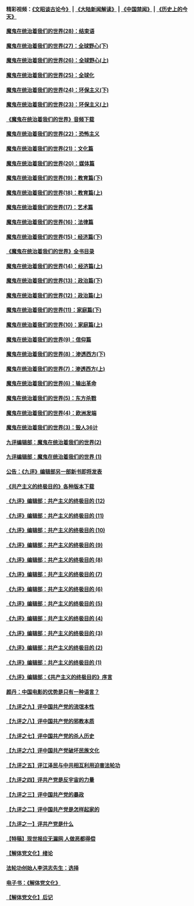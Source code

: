 #### 精彩视频：[《文昭谈古论今》](https://github.com/gfw-breaker/wenzhao/blob/master/README.md?t=01210931) | [《大陆新闻解读》](https://github.com/gfw-breaker/ntdtv-comedy/blob/master/README.md?t=01210931) | [《中国禁闻》](https://github.com/gfw-breaker/ntdtv-news/blob/master/README.md?t=01210931) | [《历史上的今天》](https://github.com/gfw-breaker/today-in-history/blob/master/README.md?t=01210931) 

#### [魔鬼在统治着我们的世界(28)：结束语](../pages/nsc422/n10936246.md?t=01210931) 

#### [魔鬼在统治着我们的世界(27)：全球野心(下)](../pages/nsc422/n10928319.md?t=01210931) 

#### [魔鬼在统治着我们的世界(26)：全球野心(上)](../pages/nsc422/n10900318.md?t=01210931) 

#### [魔鬼在统治着我们的世界(25)：全球化](../pages/nsc422/n10788205.md?t=01210931) 

#### [魔鬼在统治着我们的世界(24)：环保主义(下)](../pages/nsc422/n10695307.md?t=01210931) 

#### [魔鬼在统治着我们的世界(23)：环保主义(上)](../pages/nsc422/n10688613.md?t=01210931) 

#### [《魔鬼在统治着我们的世界》音频下载](../pages/nsc422/n10635553.md?t=01210931) 

#### [魔鬼在统治着我们的世界(22)：恐怖主义](../pages/nsc422/n10614727.md?t=01210931) 

#### [魔鬼在统治着我们的世界(21)：文化篇](../pages/nsc422/n10597706.md?t=01210931) 

#### [魔鬼在统治着我们的世界(20)：媒体篇](../pages/nsc422/n10586579.md?t=01210931) 

#### [魔鬼在统治着我们的世界(19)：教育篇(下)](../pages/nsc422/n10564808.md?t=01210931) 

#### [魔鬼在统治着我们的世界(18)：教育篇(上)](../pages/nsc422/n10526970.md?t=01210931) 

#### [魔鬼在统治着我们的世界(17)：艺术篇](../pages/nsc422/n10499093.md?t=01210931) 

#### [魔鬼在统治着我们的世界(16)：法律篇](../pages/nsc422/n10485969.md?t=01210931) 

#### [魔鬼在统治着我们的世界(15)：经济篇(下)](../pages/nsc422/n10469975.md?t=01210931) 

#### [《魔鬼在统治着我们的世界》全书目录](../pages/nsc422/n10464261.md?t=01210931) 

#### [魔鬼在统治着我们的世界(14)：经济篇(上)](../pages/nsc422/n10457370.md?t=01210931) 

#### [魔鬼在统治着我们的世界(13)：政治篇(下)](../pages/nsc422/n10448270.md?t=01210931) 

#### [魔鬼在统治着我们的世界(12)：政治篇(上)](../pages/nsc422/n10444576.md?t=01210931) 

#### [魔鬼在统治着我们的世界(11)：家庭篇(下)](../pages/nsc422/n10440961.md?t=01210931) 

#### [魔鬼在统治着我们的世界(10)：家庭篇(上)](../pages/nsc422/n10435448.md?t=01210931) 

#### [魔鬼在统治着我们的世界(9)：信仰篇](../pages/nsc422/n10432159.md?t=01210931) 

#### [魔鬼在统治着我们的世界(8)：渗透西方(下)](../pages/nsc422/n10429603.md?t=01210931) 

#### [魔鬼在统治着我们的世界(7)：渗透西方(上)](../pages/nsc422/n10426013.md?t=01210931) 

#### [魔鬼在统治着我们的世界(6)：输出革命](../pages/nsc422/n10421536.md?t=01210931) 

#### [魔鬼在统治着我们的世界(5)：东方杀戮](../pages/nsc422/n10417707.md?t=01210931) 

#### [魔鬼在统治着我们的世界(4)：欧洲发端](../pages/nsc422/n10414890.md?t=01210931) 

#### [魔鬼在统治着我们的世界(3)：毁人36计](../pages/nsc422/n10411583.md?t=01210931) 

#### [九评编辑部：魔鬼在统治着我们的世界(2)](../pages/nsc422/n10410036.md?t=01210931) 

#### [九评编辑部：魔鬼在统治着我们的世界 (1)](../pages/nsc422/n10406825.md?t=01210931) 

#### [公告：《九评》编辑部另一部新书即将发表](../pages/nsc422/n10405104.md?t=01210931) 

#### [《共产主义的终极目的》各种版本下载](../pages/nsc422/n10022138.md?t=01210931) 

#### [《九评》编辑部：共产主义的终极目的 (12)](../pages/nsc422/n9933272.md?t=01210931) 

#### [《九评》编辑部：共产主义的终极目的 (11)](../pages/nsc422/n9924973.md?t=01210931) 

#### [《九评》编辑部：共产主义的终极目的 (10)](../pages/nsc422/n9920883.md?t=01210931) 

#### [《九评》编辑部：共产主义的终极目的 (9)](../pages/nsc422/n9916363.md?t=01210931) 

#### [《九评》编辑部：共产主义的终极目的 (8)](../pages/nsc422/n9912488.md?t=01210931) 

#### [《九评》编辑部：共产主义的终极目的 (7)](../pages/nsc422/n9901176.md?t=01210931) 

#### [《九评》编辑部：共产主义的终极目的 (6)](../pages/nsc422/n9899359.md?t=01210931) 

#### [《九评》编辑部：共产主义的终极目的 (5)](../pages/nsc422/n9893174.md?t=01210931) 

#### [《九评》编辑部：共产主义的终极目的 (4)](../pages/nsc422/n9891246.md?t=01210931) 

#### [《九评》编辑部：共产主义的终极目的 (3)](../pages/nsc422/n9879879.md?t=01210931) 

#### [《九评》编辑部：共产主义的终极目的 (2)](../pages/nsc422/n9876205.md?t=01210931) 

#### [《九评》编辑部：共产主义的终极目的 (1)](../pages/nsc422/n9865857.md?t=01210931) 

#### [《九评》编辑部：《共产主义的终极目的》序言](../pages/nsc422/n9862666.md?t=01210931) 

#### [颜丹：中国电影的优势是只有一种语言？](../pages/nsc422/n9583062.md?t=01210931) 

#### [【九评之九】评中国共产党的流氓本性](../pages/nsc422/n737542.md?t=01210931) 

#### [【九评之八】评中国共产党的邪教本质](../pages/nsc422/n735942.md?t=01210931) 

#### [【九评之七】评中国共产党的杀人历史](../pages/nsc422/n733806.md?t=01210931) 

#### [【九评之六】评中国共产党破坏民族文化](../pages/nsc422/n731667.md?t=01210931) 

#### [【九评之五】评江泽民与中共相互利用迫害法轮功](../pages/nsc422/n730058.md?t=01210931) 

#### [【九评之四】评共产党是反宇宙的力量](../pages/nsc422/n727814.md?t=01210931) 

#### [【九评之三】评中国共产党的暴政](../pages/nsc422/n725597.md?t=01210931) 

#### [【九评之二】评中国共产党是怎样起家的](../pages/nsc422/n723946.md?t=01210931) 

#### [【九评之一】评共产党是什么](../pages/nsc422/n722529.md?t=01210931) 

#### [【特稿】现世报应无漏网 人做恶都得偿](../pages/nsc422/n4215167.md?t=01210931) 

#### [【解体党文化】绪论](../pages/nsc422/n1449356.md?t=01210931) 

#### [法轮功创始人李洪志先生：选择](../pages/nsc422/n3580738.md?t=01210931) 

#### [电子书：《解体党文化》](../pages/nsc422/n1573484.md?t=01210931) 

#### [【解体党文化】后记](../pages/nsc422/n1531999.md?t=01210931) 

